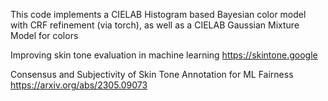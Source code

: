 This code implements a CIELAB Histogram based Bayesian color model with CRF refinement (via torch), as well as a CIELAB Gaussian Mixture Model for colors

Improving skin tone evaluation in machine learning
https://skintone.google

Consensus and Subjectivity of Skin Tone Annotation for ML Fairness
https://arxiv.org/abs/2305.09073

